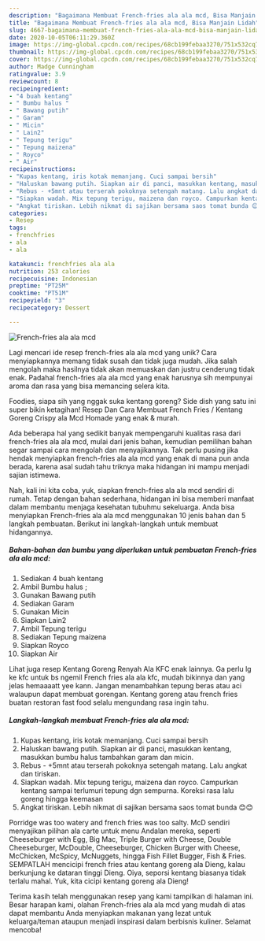 ```yaml
---
description: "Bagaimana Membuat French-fries ala ala mcd, Bisa Manjain Lidah"
title: "Bagaimana Membuat French-fries ala ala mcd, Bisa Manjain Lidah"
slug: 4667-bagaimana-membuat-french-fries-ala-ala-mcd-bisa-manjain-lidah
date: 2020-10-05T06:11:29.360Z
image: https://img-global.cpcdn.com/recipes/68cb199febaa3270/751x532cq70/french-fries-ala-ala-mcd-foto-resep-utama.jpg
thumbnail: https://img-global.cpcdn.com/recipes/68cb199febaa3270/751x532cq70/french-fries-ala-ala-mcd-foto-resep-utama.jpg
cover: https://img-global.cpcdn.com/recipes/68cb199febaa3270/751x532cq70/french-fries-ala-ala-mcd-foto-resep-utama.jpg
author: Madge Cunningham
ratingvalue: 3.9
reviewcount: 8
recipeingredient:
- "4 buah kentang"
- " Bumbu halus "
- " Bawang putih"
- " Garam"
- " Micin"
- " Lain2"
- " Tepung terigu"
- " Tepung maizena"
- " Royco"
- " Air"
recipeinstructions:
- "Kupas kentang, iris kotak memanjang. Cuci sampai bersih"
- "Haluskan bawang putih. Siapkan air di panci, masukkan kentang, masukkan bumbu halus tambahkan garam dan micin."
- "Rebus - +5mnt atau terserah pokoknya setengah matang. Lalu angkat dan tiriskan."
- "Siapkan wadah. Mix tepung terigu, maizena dan royco. Campurkan kentang sampai terlumuri tepung dgn sempurna. Koreksi rasa lalu goreng hingga keemasan"
- "Angkat tiriskan. Lebih nikmat di sajikan bersama saos tomat bunda 😊😊"
categories:
- Resep
tags:
- frenchfries
- ala
- ala

katakunci: frenchfries ala ala 
nutrition: 253 calories
recipecuisine: Indonesian
preptime: "PT25M"
cooktime: "PT51M"
recipeyield: "3"
recipecategory: Dessert

---
```



![French-fries ala ala mcd](https://img-global.cpcdn.com/recipes/68cb199febaa3270/751x532cq70/french-fries-ala-ala-mcd-foto-resep-utama.jpg)

Lagi mencari ide resep french-fries ala ala mcd yang unik? Cara menyiapkannya memang tidak susah dan tidak juga mudah. Jika salah mengolah maka hasilnya tidak akan memuaskan dan justru cenderung tidak enak. Padahal french-fries ala ala mcd yang enak harusnya sih mempunyai aroma dan rasa yang bisa memancing selera kita.

Foodies, siapa sih yang nggak suka kentang goreng? Side dish yang satu ini super bikin ketagihan! Resep Dan Cara Membuat French Fries / Kentang Goreng Crispy ala Mcd Homade yang enak &amp; murah.

Ada beberapa hal yang sedikit banyak mempengaruhi kualitas rasa dari french-fries ala ala mcd, mulai dari jenis bahan, kemudian pemilihan bahan segar sampai cara mengolah dan menyajikannya. Tak perlu pusing jika hendak menyiapkan french-fries ala ala mcd yang enak di mana pun anda berada, karena asal sudah tahu triknya maka hidangan ini mampu menjadi sajian istimewa.


Nah, kali ini kita coba, yuk, siapkan french-fries ala ala mcd sendiri di rumah. Tetap dengan bahan sederhana, hidangan ini bisa memberi manfaat dalam membantu menjaga kesehatan tubuhmu sekeluarga. Anda bisa menyiapkan French-fries ala ala mcd menggunakan 10 jenis bahan dan 5 langkah pembuatan. Berikut ini langkah-langkah untuk membuat hidangannya.

<!--inarticleads1-->

##### Bahan-bahan dan bumbu yang diperlukan untuk pembuatan French-fries ala ala mcd:

1. Sediakan 4 buah kentang
1. Ambil  Bumbu halus ;
1. Gunakan  Bawang putih
1. Sediakan  Garam
1. Gunakan  Micin
1. Siapkan  Lain2
1. Ambil  Tepung terigu
1. Sediakan  Tepung maizena
1. Siapkan  Royco
1. Siapkan  Air


Lihat juga resep Kentang Goreng Renyah Ala KFC enak lainnya. Ga perlu lg ke kfc untuk bs ngemil French fries ala ala kfc, mudah bikinnya dan yang jelas hemaaaatt yee kann. Jangan menambahkan tepung beras atau aci walaupun dapat membuat gorengan. Kentang goreng atau french fries buatan restoran fast food selalu mengundang rasa ingin tahu. 

<!--inarticleads2-->

##### Langkah-langkah membuat French-fries ala ala mcd:

1. Kupas kentang, iris kotak memanjang. Cuci sampai bersih
1. Haluskan bawang putih. Siapkan air di panci, masukkan kentang, masukkan bumbu halus tambahkan garam dan micin.
1. Rebus - +5mnt atau terserah pokoknya setengah matang. Lalu angkat dan tiriskan.
1. Siapkan wadah. Mix tepung terigu, maizena dan royco. Campurkan kentang sampai terlumuri tepung dgn sempurna. Koreksi rasa lalu goreng hingga keemasan
1. Angkat tiriskan. Lebih nikmat di sajikan bersama saos tomat bunda 😊😊


Porridge was too watery and french fries was too salty. McD sendiri menyajikan pilihan ala carte untuk menu Andalan mereka, seperti Cheeseburger with Egg, Big Mac, Triple Burger with Cheese, Double Cheeseburger, McDouble, Cheeseburger, Chicken Burger with Cheese, McChicken, McSpicy, McNuggets, hingga Fish Fillet Bugger, Fish &amp; Fries. SEMPATLAH mencicipi french fries atau kentang goreng ala Dieng, kalau berkunjung ke dataran tinggi Dieng. Oiya, seporsi kentang biasanya tidak terlalu mahal. Yuk, kita cicipi kentang goreng ala Dieng! 

Terima kasih telah menggunakan resep yang kami tampilkan di halaman ini. Besar harapan kami, olahan French-fries ala ala mcd yang mudah di atas dapat membantu Anda menyiapkan makanan yang lezat untuk keluarga/teman ataupun menjadi inspirasi dalam berbisnis kuliner. Selamat mencoba!
